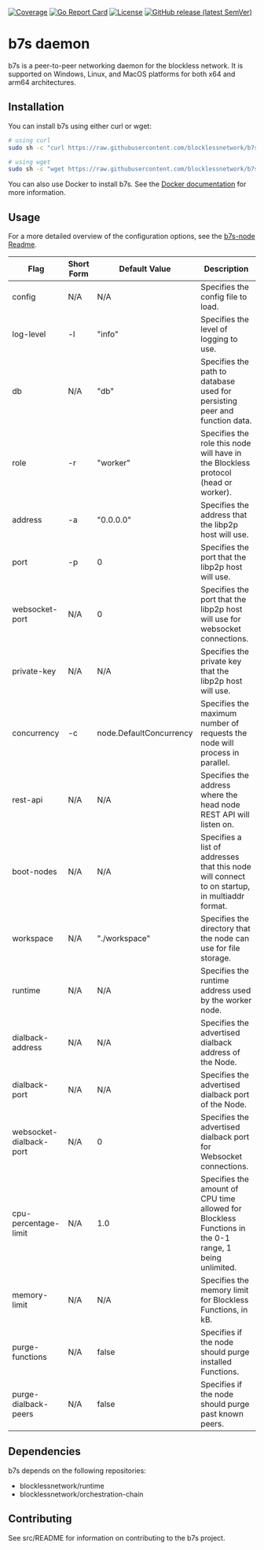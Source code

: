 [![Coverage](https://img.shields.io/badge/Coverage-64.5%25-yellow)](https://img.shields.io/badge/Coverage-64.5%25-yellow)
[![Go Report Card](https://goreportcard.com/badge/github.com/blocklessnetwork/b7s)](https://goreportcard.com/report/github.com/blocklessnetwork/b7s) 
[![License](https://img.shields.io/badge/License-Apache%202.0-blue.svg)](https://github.com/blocklessnetwork/b7s/blob/main/LICENSE.md) 
[![GitHub release (latest SemVer)](https://img.shields.io/github/v/release/blocklessnetwork/b7s)](https://img.shields.io/github/v/release/blocklessnetwork/b7s)


# b7s daemon

b7s is a peer-to-peer networking daemon for the blockless network. It is supported on Windows, Linux, and MacOS platforms for both x64 and arm64 architectures.

## Installation

You can install b7s using either curl or wget:

```bash
# using curl
sudo sh -c "curl https://raw.githubusercontent.com/blocklessnetwork/b7s/main/download.sh | bash"

# using wget
sudo sh -c "wget https://raw.githubusercontent.com/blocklessnetwork/b7s/main/download.sh -v -O download.sh; chmod +x download.sh; ./download.sh; rm -rf download.sh"
```

You can also use Docker to install b7s. See the [Docker documentation](/docker/README.md) for more information.

## Usage

For a more detailed overview of the configuration options, see the [b7s-node Readme](/cmd/node/README.md#usage).

| Flag                      | Short Form | Default Value           | Description                                                                                           |
| ------------------------- | ---------- | ----------------------- | ----------------------------------------------------------------------------------------------------- |
| config                    | N/A        | N/A                     | Specifies the config file to load.                                                                    |
| log-level                 | -l         | "info"                  | Specifies the level of logging to use.                                                                |
| db                        | N/A        | "db"                    | Specifies the path to database used for persisting peer and function data.                            |
| role                      | -r         | "worker"                | Specifies the role this node will have in the Blockless protocol (head or worker).                    |
| address                   | -a         | "0.0.0.0"               | Specifies the address that the libp2p host will use.                                                  |
| port                      | -p         | 0                       | Specifies the port that the libp2p host will use.                                                     |
| websocket-port            | N/A        | 0                       | Specifies the port that the libp2p host will use for websocket connections.                           |
| private-key               | N/A        | N/A                     | Specifies the private key that the libp2p host will use.                                              |
| concurrency               | -c         | node.DefaultConcurrency | Specifies the maximum number of requests the node will process in parallel.                           |
| rest-api                  | N/A        | N/A                     | Specifies the address where the head node REST API will listen on.                                    |
| boot-nodes                | N/A        | N/A                     | Specifies a list of addresses that this node will connect to on startup, in multiaddr format.         |
| workspace                 | N/A        | "./workspace"           | Specifies the directory that the node can use for file storage.                                       |
| runtime                   | N/A        | N/A                     | Specifies the runtime address used by the worker node.                                                |
| dialback-address          | N/A        | N/A                     | Specifies the advertised dialback address of the Node.                                                |
| dialback-port             | N/A        | N/A                     | Specifies the advertised dialback port of the Node.                                                   |
| websocket-dialback-port   | N/A        | 0                       | Specifies the advertised dialback port for Websocket connections.                                     |
| cpu-percentage-limit      | N/A        | 1.0                     | Specifies the amount of CPU time allowed for Blockless Functions in the 0-1 range, 1 being unlimited. |
| memory-limit              | N/A        | N/A                     | Specifies the memory limit for Blockless Functions, in kB.                                            |
| purge-functions           | N/A        | false                   | Specifies if the node should purge installed Functions.                                               |
| purge-dialback-peers      | N/A        | false                   | Specifies if the node should purge past known peers.                                                  |

## Dependencies

b7s depends on the following repositories:

- blocklessnetwork/runtime
- blocklessnetwork/orchestration-chain

## Contributing

See src/README for information on contributing to the b7s project.
